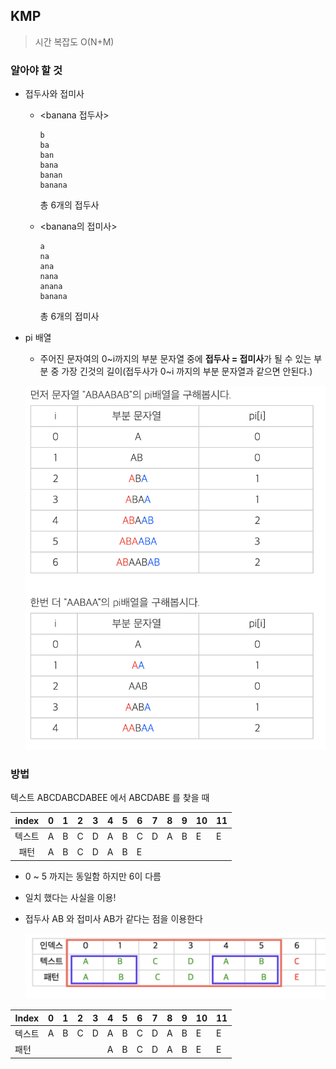 ## KMP

> 시간 복잡도 O(N+M)



### 알아야 할 것

- 접두사와 접미사

  - <banana 접두사>

    ```
    b
    ba
    ban
    bana
    banan
    banana
    ```

    총 6개의 접두사

  - <banana의 접미사>

    ```
    a
    na
    ana
    nana
    anana
    banana
    ```

    총 6개의 접미사

- pi 배열

  - 주어진 문자여의 0~i까지의 부분 문자열 중에 **접두사 = 접미사**가 될 수 있는 부분 중 가장 긴것의 길이(접두사가 0~i 까지의 부분 문자열과 같으면 안된다.)

  ![](./img/kmp_0.png)



### 방법

텍스트 ABCDABCDABEE 에서 ABCDABE 를 찾을 때

| index  | 0    | 1    | 2    | 3    | 4    | 5    | 6    | 7    | 8    | 9    | 10   | 11   |
| :----: | ---- | ---- | ---- | ---- | ---- | ---- | ---- | ---- | ---- | ---- | ---- | ---- |
| 텍스트 | A    | B    | C    | D    | A    | B    | C    | D    | A    | B    | E    | E    |
|  패턴  | A    | B    | C    | D    | A    | B    | E    |      |      |      |      |      |

- 0 ~ 5 까지는 동일함 하지만 6이 다름
- 일치 했다는 사실을 이용!

- 접두사 AB 와 접미사 AB가 같다는 점을 이용한다

  ![](./img/kmp_1.png)

| Index  | 0    | 1    | 2    | 3    | 4    | 5    | 6    | 7    | 8    | 9    | 10   | 11   |
| ------ | ---- | ---- | ---- | ---- | ---- | ---- | ---- | ---- | ---- | ---- | ---- | ---- |
| 텍스트 | A    | B    | C    | D    | A    | B    | C    | D    | A    | B    | E    | E    |
| 패턴   |      |      |      |      | A    | B    | C    | D    | A    | B    | E    | E    |

